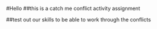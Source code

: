 #Hello
##this is a catch me conflict activity assignment

##test out our skills to be able to work through the conflicts
